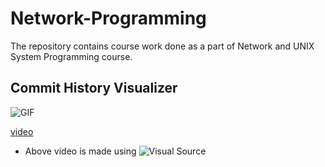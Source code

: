 # Network-Programming

The repository contains course work done as a part of Network and UNIX System Programming course.

## Commit History Visualizer

![GIF](CommitHistoryVisualizer/NetworkProgramming.gif)

[video](CommitHistoryVisualizer/NetworkProgramming.mp4)

- Above video is made using ![Visual Source](https://img.shields.io/badge/visual-source-orange)